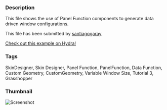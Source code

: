 ### Description 
This file shows the use of Panel Function components  to generate data driven window configurations.

This file has been submitted by [santiagogaray](https://github.com/santiagogaray)

[Check out this example on Hydra!](http://hydrashare.github.io/hydra/viewer?owner=santiagogaray&fork=hydra&id=SD_PanelFunctions_1_Tutorial_3)
### Tags 
SkinDesigner, Skin Designer, Panel Function, PanelFunction, Data Function, Custom Geometry, CustomGeometry, Variable Window Size, Tutorial 3, Grasshopper
### Thumbnail 
![Screenshot](https://raw.githubusercontent.com/santiagogaray/hydra/master/SD_PanelFunctions_1_Tutorial_3/thumbnail.png)

